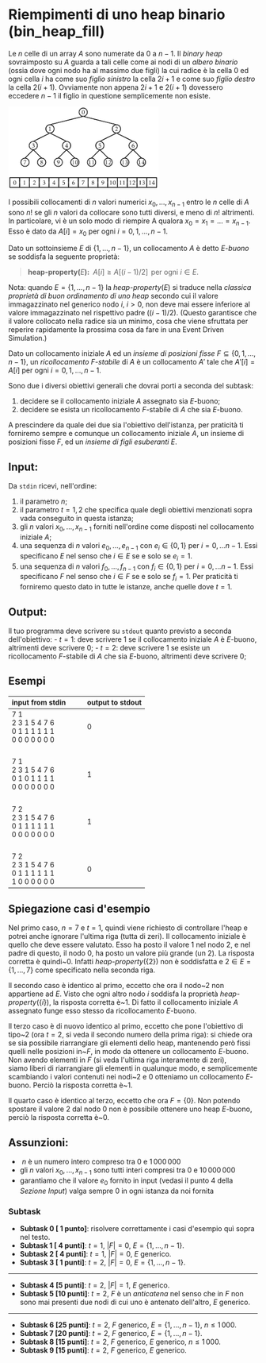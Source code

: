 # Riempimenti di uno heap binario (bin\_heap\_fill)

Le$~n$ celle di un array$~A$ sono numerate da$~0$ a$~n-1$. Il _binary heap_ sovraimposto su$~A$ guarda a tali celle come ai nodi di un _albero binario_ (ossia dove ogni nodo ha al massimo due figli) la cui radice è la cella$~0$ ed ogni cella$~i$ ha come suo _figlio sinistro_ la cella$~2i+1$ e come suo _figlio destro_ la cella$~2(i+1)$. Ovviamente non appena$~2i+1$ e$~2(i+1)$ dovessero eccedere$~n-1$ il figlio in questione semplicemente non esiste.

![Figura: Lo heap binario quarda alle celle di un array come ai nodi di un albero binario](figs/bin_heap_array_correspondence.png)

I possibili collocamenti di$~n$ valori numerici$~x_0, \ldots, x_{n-1}$ entro le$~n$ celle di$~A$ sono$~n!$ se gli$~n$ valori da collocare sono tutti diversi, e  meno di$~n!$ altrimenti. In particolare, vi è un solo modo di riempire A qualora$~x_0=x_1=\ldots=x_{n-1}$. Esso è dato da$~A[i] = x_0$ per ogni $i=0,1,\ldots,n-1$.

Dato un sottoinsieme $E$ di$~\{1,\ldots,n-1\}$, un collocamento$~A$ è detto$~E$_-buono_ se soddisfa la seguente proprietà:

> __heap-property(__$E$__):__ $\;A[i] \geq A[(i-1)/2]\,$ per ogni $i \in E$.

Nota: quando$~E=\{1,\ldots,n-1\}$ la _heap-property_$(E)$ si traduce nella _classica proprietà di buon ordinamento di uno heap_ secondo cui il valore immagazzinato nel generico nodo$~i$, $i>0$, non deve mai essere inferiore al valore immagazzinato nel rispettivo padre$~((i-1)/2)$. (Questo garantisce che il valore collocato nella radice sia un minimo, cosa che viene sfruttata per reperire rapidamente la prossima cosa da fare in una Event Driven Simulation.)

Dato un collocamento iniziale$~A$ ed un _insieme di posizioni fisse_$~F\subseteq \{0,1,\ldots,n-1\}$, un _ricollocamento $F$-stabile_ di$~A$ è un collocamento$~A'$ tale che$~A'[i]=A[i]$ per ogni$~i=0,1,\ldots,n-1$.

Sono due i diversi obiettivi generali che dovrai porti a seconda del subtask:

1. decidere se il collocamento iniziale$~A$ assegnato sia$~E$-buono;
2. decidere se esista un ricollocamento$~F$-stabile di$~A$ che sia$~E$-buono.

A prescindere da quale dei due sia l'obiettivo dell'istanza, per praticità ti forniremo sempre e comunque un collocamento iniziale$~A$, un insieme di posizioni fisse$~F$, ed un _insieme di figli esuberanti_$~E$. 


## Input:

Da `stdin` ricevi, nell'ordine:
1. il parametro$~n$;
2. il parametro$~t=1,2$ che specifica quale degli obiettivi menzionati sopra vada conseguito in questa istanza;
3. gli$~n$ valori$~x_0, \ldots, x_{n-1}$ forniti nell'ordine come disposti nel collocamento iniziale$~A$;
4. una sequenza di$~n$ valori$~e_0, \ldots, e_{n-1}$ con$~e_i \in \{0,1\}$ per$~i=0,\ldots n-1$. Essi specificano $E$ nel senso che$~i \in E$ se e solo se$~e_i = 1$.
5. una sequenza di$~n$ valori$~f_0, \ldots, f_{n-1}$ con$~f_i \in \{0,1\}$ per$~i=0,\ldots n-1$. Essi specificano $F$ nel senso che$~i \in F$ se e solo se$~f_i = 1$. Per praticità ti forniremo questo dato in tutte le istanze, anche quelle dove$~t=1$.

## Output:

Il tuo programma deve scrivere su `stdout` quanto previsto a seconda dell'obiettivo:
-$~t=1$: deve scrivere$~1$ se il collocamento iniziale$~A$ è$~E$-buono, altrimenti deve scrivere$~0$;
-$~t=2$: deve scrivere$~1$ se esiste un ricollocamento$~F$-stabile di$~A$ che sia$~E$-buono, altrimenti deve scrivere$~0$;

## Esempi

| input from stdin                                          | &nbsp;&nbsp;&nbsp;&nbsp; | output to stdout |
| ----------------                                          | ------------------------ | ---------------- |
| 7 1<br>2 3 1 5 4 7 6<br>0 1 1 1 1 1 1<br>0 0 0 0 0 0 0    | &nbsp;                   | 0                |
| &nbsp;                                                    | &nbsp;                   | &nbsp;           |
| 7 1<br>2 3 1 5 4 7 6<br>0 1 0 1 1 1 1<br>0 0 0 0 0 0 0    | &nbsp;                   | 1                |
| &nbsp;                                                    | &nbsp;                   | &nbsp;           |
| 7 2<br>2 3 1 5 4 7 6<br>0 1 1 1 1 1 1<br>0 0 0 0 0 0 0    | &nbsp;                   | 1                |
  &nbsp;                                                    | &nbsp;                   | &nbsp;           |
| 7 2<br>2 3 1 5 4 7 6<br>0 1 1 1 1 1 1<br>1 0 0 0 0 0 0    | &nbsp;                   | 0                |

## Spiegazione casi d'esempio

Nel primo caso, $n=7$ e$~t=1$, quindi viene richiesto di controllare l'heap e potrei anche ignorare l'ultima riga (tutta di zeri). Il collocamento iniziale è quello che deve essere valutato. Esso ha posto il valore$~1$ nel nodo$~2$, e nel padre di questo, il nodo$~0$, ha posto un valore più grande (un $2$). La risposta corretta è quindi~$0$. Infatti _heap-property_$(\{2\})$ non è soddisfatta e $2\in E=\{1,\ldots,7\}$ come specificato nella seconda riga.  

Il secondo caso è identico al primo, eccetto che ora il nodo~$2$ non appartiene ad$~E$. Visto che ogni altro nodo$~i$ soddisfa la proprietà _heap-property_$(\{i\})$, la risposta corretta è~$1$. Di fatto il collocamento iniziale $A$ assegnato funge esso stesso da ricollocamento $E$-buono.

Il terzo caso è di nuovo identico al primo, eccetto che pone l'obiettivo di tipo~$2$ (ora$~t=2$, si veda il secondo numero della prima riga): si chiede ora se sia possibile riarrangiare gli elementi dello heap, mantenendo però fissi quelli nelle posizioni in~$F$, in modo da ottenere un collocamento $E$-buono. Non avendo elementi in $F$ (si veda l'ultima riga interamente di zeri),  
siamo liberi di riarrangiare gli elementi in qualunque modo, e semplicemente scambiando i valori contenuti nei nodi~$2$ e$~0$ otteniamo un collocamento $E$-buono. Perciò la risposta corretta è~$1$.

Il quarto caso è identico al terzo, eccetto che ora $F=\{0\}$. Non potendo spostare il valore $2$ dal nodo$~0$ non è possibile ottenere uno heap $E$-buono, perciò la risposta corretta è~$0$.


## Assunzioni:

- $~n$ è un numero intero compreso tra$~0$ e$~1\,000\,000$
- gli$~n$ valori$~x_0, \ldots, x_{n-1}$ sono tutti interi compresi tra$~0$ e$~10\,000\,000$
- garantiamo che il valore$~e_0$ fornito in input (vedasi il punto$~4$ della _Sezione Input_) valga sempre$~0$ in ogni istanza da noi fornita



### Subtask
- **Subtask  0 [ 1 punto]**: risolvere correttamente i casi d'esempio quì sopra nel testo.
- **Subtask  1 [ 4 punti]**: $t=1$, $|F|=0$, $E=\{1,\ldots,n-1\}$.
- **Subtask  2 [ 4 punti]**: $t=1$, $|F|=0$, $E$ generico.
- **Subtask  3 [ 1 punti]**: $t=2$, $|F|=0$, $E=\{1,\ldots,n-1\}$.
---
- **Subtask  4 [5 punti]**: $t=2$, $|F|=1$, $E$ generico.
- **Subtask  5 [10 punti]**: $t=2$, $F$ è un _anticatena_ nel senso che in $F$ non sono mai presenti due nodi di cui uno è antenato dell'altro, $E$ generico.
---
- **Subtask  6 [25 punti]**: $t=2$, $F$ generico, $E=\{1,\ldots,n-1\}$, $n \leq 1\, 000$.
- **Subtask  7 [20 punti]**: $t=2$, $F$ generico, $E=\{1,\ldots,n-1\}$.
- **Subtask  8 [15 punti]**: $t=2$, $F$ generico, $E$ generico, $n \leq 1\, 000$.
- **Subtask  9 [15 punti]**: $t=2$, $F$ generico, $E$ generico.
